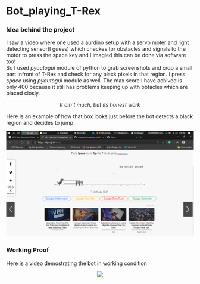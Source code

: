 # Bot_playing_T-Rex

### Idea behind the project
I saw a video where one used a aurdino setup with a servo moter and light detecting sensor(I guess) which checkes for obstacles and signals to the motor to press the space key and I imagied this can be done via software too!  
So I used *pyautogui* module of python to grab screenshots and crop a small part infront of T-Rex 
and check for any black pixels in that region. I press *space* using *pyautogui* module as well. The max score I have achived is only 400 because it still has problems keeping up with obtacles which are placed closly.  
<p align='center'>
  <em>It ain't much, but its honest work</em>
</p>

Here is an example of how that box looks just before the bot detects a black region and decides to jump   
  
![Image of T-Rex with the box](https://github.com/jai-dewani/Bot_playing_T-Rex/blob/master/Images/Image_1.png)

### Working Proof
Here is a video demostrating the bot in working condition  
  
<p align="center">
<a href="https://youtu.be/KpgSdEEdHNE"><img src="https://img.youtube.com/vi/KpgSdEEdHNE/maxresdefault.jpg" width="50%"></img></a>
</p>
